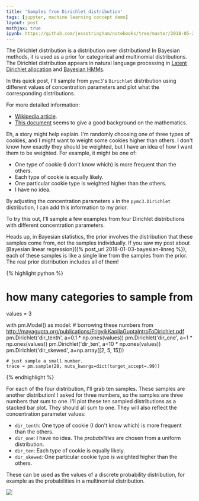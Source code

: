 ```yaml
---
title: 'Samples from Dirichlet distribution'
tags: [jupyter, machine learning concept demo]
layout: post
mathjax: true
ipynb: https://github.com/jessstringham/notebooks/tree/master/2018-05-25-quick-example-of-dirichlet-distribution.ipynb
---
```





The Dirichlet distribution is a distribution over distributions!
In Bayesian methods, it is used as a prior for categorical and multinomial distributions. The Dirichlet distribution appears in natural language processing in [Latent Dirichlet allocation](https://en.wikipedia.org/wiki/Latent_Dirichlet_allocation) and [Bayesian HMMs](http://www.aclweb.org/anthology/P07-1094).

In this quick post, I'll sample from `pymc3`'s `Dirichlet` distribution using different values of concentration parameters and plot what the corresponding distributions. 

For more detailed information:
 - [Wikipedia article](https://en.wikipedia.org/wiki/Dirichlet_distribution).
 - [This document](http://mayagupta.org/publications/FrigyikKapilaGuptaIntroToDirichlet.pdf) seems to give a good background on the mathematics.







Eh, a story might help explain. I'm randomly choosing one of three types of cookies, and I might want to weight some cookies higher than others. I don't know how exactly they should be weighted, but I have an idea of how I want them to be weighted. For example, it might be one of:

 - One type of cookie (I don't know which) is more frequent than the others. 
 - Each type of cookie is equally likely.
 - One particular cookie type is weighted higher than the others.
 - I have no idea. 

By adjusting the concentration parameters `a` in the `pymc3.Dirichlet` distribution, I can add this information to my prior.

To try this out, I'll sample a few examples from four Dirichlet distributions with different concentration parameters. 

Heads up, in Bayesian statistics, the prior involves the distribution that these samples come from, not the samples individually. If you saw my post about [Bayesian linear regression]({% post_url 2018-01-03-bayesian-linreg %}), each of these samples is like a single line from the samples from the prior. The real prior distribution includes all of them!



{% highlight python %}
# how many categories to sample from
values = 3

with pm.Model() as model:
    # borrowing these numbers from http://mayagupta.org/publications/FrigyikKapilaGuptaIntroToDirichlet.pdf
    pm.Dirichlet('dir_tenth', a=0.1 * np.ones(values))
    pm.Dirichlet('dir_one', a=1 * np.ones(values))
    pm.Dirichlet('dir_ten', a=10 * np.ones(values))
    pm.Dirichlet('dir_skewed', a=np.array([2, 5, 15]))
    
    # just sample a small number.
    trace = pm.sample(20, nuts_kwargs=dict(target_accept=.99))
{% endhighlight %}




For each of the four distribution, I'll grab ten samples. These samples are another distribution! I asked for three numbers, so the samples are three numbers that sum to one.
I'll plot these ten sampled distributions as a stacked bar plot. They should all sum to one. They will also reflect the concentration parameter values:

 - `dir_tenth`: One type of cookie (I don't know which) is more frequent than the others. 
 - `dir_one`: I have no idea. The *probabilities* are chosen from a uniform distribution.
 - `dir_ten`: Each type of cookie is equally likely.
 - `dir_skewed`: One particular cookie type is weighted higher than the others.

These can be used as the values of a discrete probability distribution, for example as the probabilities in a multinomial distribution.

![](/assets/2018-05-26-dist.png)
